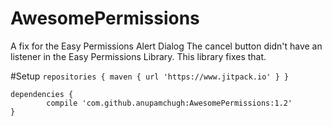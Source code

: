 # AwesomePermissions
A fix for the Easy Permissions Alert Dialog
The cancel button didn't have an listener in the Easy Permissions Library.
This library fixes that.

#Setup
```repositories { maven { url 'https://www.jitpack.io' } }```
    
    dependencies {
	        compile 'com.github.anupamchugh:AwesomePermissions:1.2'
	}
